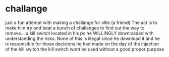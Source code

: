 # challange
just a fun attempt with making a challange for ollie (a friend)
The act is to make him try and beat a bunch of challanges to find out the way to remove...
a kill switch located in his pc he WILLINGLY downloaded with understanding the risks. None of this is illegal since he download it and he is responsible for those decisions he had made on the day of the injection of the kill switch
the kill switch wont be used without a good proper purpose
